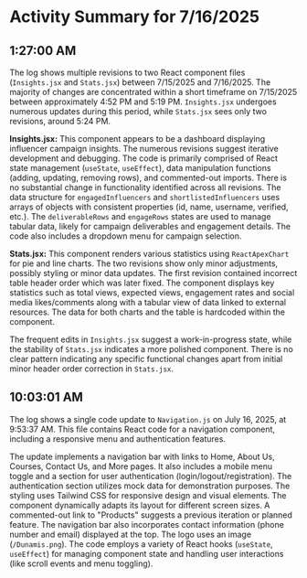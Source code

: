 # Activity Summary for 7/16/2025

## 1:27:00 AM
The log shows multiple revisions to two React component files (`Insights.jsx` and `Stats.jsx`) between 7/15/2025 and 7/16/2025.  The majority of changes are concentrated within a short timeframe on 7/15/2025 between approximately 4:52 PM and 5:19 PM.  `Insights.jsx` undergoes numerous updates during this period, while `Stats.jsx` sees only two revisions, around 5:24 PM.

**Insights.jsx:** This component appears to be a dashboard displaying influencer campaign insights.  The numerous revisions suggest iterative development and debugging. The code is primarily comprised of React state management (`useState`, `useEffect`), data manipulation functions (adding, updating, removing rows), and commented-out imports.  There is no substantial change in functionality identified across all revisions. The data structure for `engagedInfluencers` and `shortlistedInfluencers`  uses arrays of objects with consistent properties (id, name, username, verified, etc.).  The `deliverableRows` and `engageRows` states are used to manage tabular data, likely for campaign deliverables and engagement details.  The code also includes a dropdown menu for campaign selection.

**Stats.jsx:** This component renders various statistics using `ReactApexChart` for pie and line charts. The two revisions show only minor adjustments, possibly styling or minor data updates. The first revision contained incorrect table header order which was later fixed. The component displays key statistics such as total views, expected views, engagement rates and social media likes/comments along with a tabular view of data linked to external resources.  The data for both charts and the table is hardcoded within the component.

The frequent edits in `Insights.jsx` suggest a work-in-progress state, while the stability of `Stats.jsx` indicates a more polished component.  There is no clear pattern indicating any specific functional changes apart from initial minor header order correction in `Stats.jsx`.


## 10:03:01 AM
The log shows a single code update to `Navigation.js` on July 16, 2025, at 9:53:37 AM.  This file contains React code for a navigation component, including a responsive menu and authentication features.

The update implements a navigation bar with links to Home, About Us, Courses, Contact Us, and More pages.  It also includes a mobile menu toggle and a section for user authentication (login/logout/registration).  The authentication section utilizes mock data for demonstration purposes.  The styling uses Tailwind CSS for responsive design and visual elements.  The component dynamically adapts its layout for different screen sizes. A commented-out link to "Products" suggests a previous iteration or planned feature.  The navigation bar also incorporates contact information (phone number and email) displayed at the top.  The logo uses an image (`/Dunamis.png`).  The code employs a variety of React hooks (`useState`, `useEffect`) for managing component state and handling user interactions (like scroll events and menu toggling).
